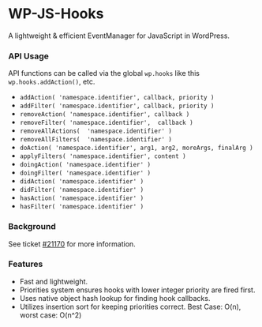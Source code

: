 # WP-JS-Hooks

A lightweight & efficient EventManager for JavaScript in WordPress.


### API Usage
API functions can be called via the global `wp.hooks` like this `wp.hooks.addAction()`, etc.

* `addAction( 'namespace.identifier', callback, priority )`
* `addFilter( 'namespace.identifier', callback, priority )`
* `removeAction( 'namespace.identifier', callback )`
* `removeFilter( 'namespace.identifier',  callback )`
* `removeAllActions(  'namespace.identifier' )`
* `removeAllFilters(  'namespace.identifier' )`
* `doAction( 'namespace.identifier', arg1, arg2, moreArgs, finalArg )`
* `applyFilters( 'namespace.identifier', content )`
* `doingAction( 'namespace.identifier' )`
* `doingFilter( 'namespace.identifier' )`
* `didAction( 'namespace.identifier' )`
* `didFilter( 'namespace.identifier' )`
* `hasAction( 'namespace.identifier' )`
* `hasFilter( 'namespace.identifier' )`


### Background
See ticket [#21170](http://core.trac.wordpress.org/ticket/21170) for more information.


### Features

* Fast and lightweight.
* Priorities system ensures hooks with lower integer priority are fired first.
* Uses native object hash lookup for finding hook callbacks.
* Utilizes insertion sort for keeping priorities correct. Best Case: O(n), worst case: O(n^2)
